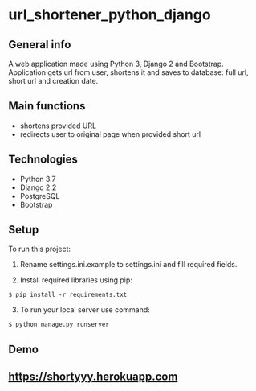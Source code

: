 # url_shortener_python_django

## General info
A web application made using Python 3, Django 2 and Bootstrap.
Application gets url from user, shortens it and saves to database: full url, short url and creation date.

## Main functions
* shortens provided URL
* redirects user to original page when provided short url

## Technologies
* Python 3.7
* Django 2.2
* PostgreSQL
* Bootstrap

## Setup
To run this project:
1. Rename settings.ini.example to settings.ini and fill required fields. 

2. Install required libraries using pip:

```
$ pip install -r requirements.txt
```

3. To run your local server use command: 
```
$ python manage.py runserver
```

## Demo
## https://shortyyy.herokuapp.com
